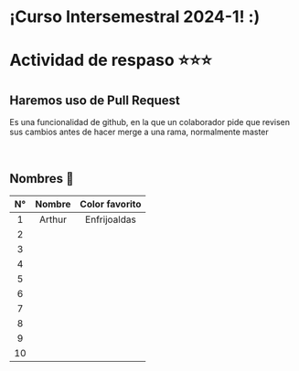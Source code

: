 
# ¡Curso Intersemestral 2024-1! :)

# Actividad de respaso ⭐⭐⭐
## Haremos uso de Pull Request
Es una funcionalidad de github, en la que un colaborador pide que revisen sus cambios antes de hacer merge a una rama, normalmente master

<br>

## Nombres 🌝
|**N°**|**Nombre**|**Color favorito**|
|:----:|:--------:|:-------:|
|1| Arthur | Enfrijoaldas |
|2|   |   |
|3|   |   |
|4|   |   |
|5|   |   |
|6|   |   |
|7|   |   |
|8|   |   |
|9|   |   |
|10|  |   |


